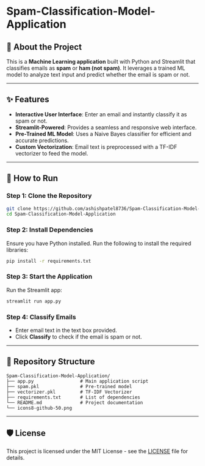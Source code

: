 
# Spam-Classification-Model-Application

## 📧 About the Project
This is a **Machine Learning application** built with Python and Streamlit that classifies emails as **spam** or **ham (not spam)**. It leverages a trained ML model to analyze text input and predict whether the email is spam or not.

---

## ✨ Features
- **Interactive User Interface**: Enter an email and instantly classify it as spam or not.
- **Streamlit-Powered**: Provides a seamless and responsive web interface.
- **Pre-Trained ML Model**: Uses a Naive Bayes classifier for efficient and accurate predictions.
- **Custom Vectorization**: Email text is preprocessed with a TF-IDF vectorizer to feed the model.

---

## 🚀 How to Run
### Step 1: Clone the Repository
```bash
git clone https://github.com/ashishpatel8736/Spam-Classification-Model-Application.git
cd Spam-Classification-Model-Application
```

### Step 2: Install Dependencies
Ensure you have Python installed. Run the following to install the required libraries:
```bash
pip install -r requirements.txt
```

### Step 3: Start the Application
Run the Streamlit app:
```bash
streamlit run app.py
```

### Step 4: Classify Emails
- Enter email text in the text box provided.
- Click **Classify** to check if the email is spam or not.

---

## 📂 Repository Structure
```plaintext
Spam-Classification-Model-Application/
├── app.py                 # Main application script
├── spam.pkl               # Pre-trained model
├── vectorizer.pkl         # TF-IDF Vectorizer
├── requirements.txt       # List of dependencies
└── README.md              # Project documentation
└── icons8-github-50.png
```

---

## 🛡️ License
This project is licensed under the MIT License - see the [LICENSE](LICENSE) file for details.
